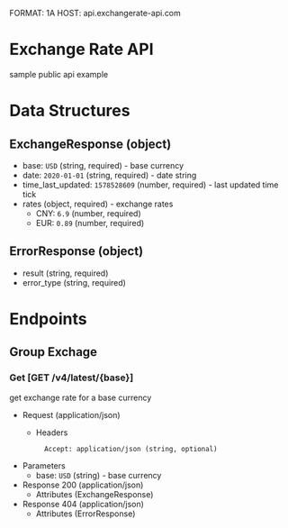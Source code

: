 FORMAT: 1A
HOST: api.exchangerate-api.com

# Exchange Rate API

sample public api example 

# Data Structures

## ExchangeResponse (object)
+ base: `USD` (string, required) - base currency
+ date: `2020-01-01` (string, required) - date string
+ time_last_updated: `1578528609` (number, required) - last updated time tick
+ rates (object, required) - exchange rates
  + CNY: `6.9` (number, required)
  + EUR: `0.89` (number, required)

## ErrorResponse (object)
+ result (string, required)
+ error_type (string, required)

# Endpoints

## Group Exchage
### Get [GET /v4/latest/{base}]
 get exchange rate for a base currency
+ Request (application/json)
    + Headers

            Accept: application/json (string, optional)
+ Parameters
    + base: `USD` (string) - base currency
+ Response 200 (application/json)
    + Attributes (ExchangeResponse)
+ Response 404 (application/json)
    + Attributes (ErrorResponse)
